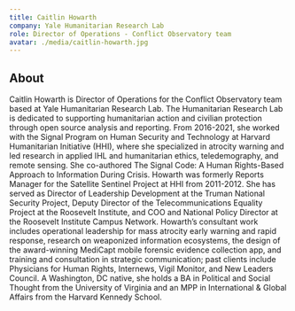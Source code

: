 ```yaml
---
title: Caitlin Howarth
company: Yale Humanitarian Research Lab
role: Director of Operations - Conflict Observatory team
avatar: ./media/caitlin-howarth.jpg
---
```

## About

Caitlin Howarth is Director of Operations for the Conflict Observatory team based at Yale Humanitarian Research Lab. The Humanitarian Research Lab is dedicated to supporting humanitarian action and civilian protection through open source analysis and reporting. From 2016-2021, she worked with the Signal Program on Human Security and Technology at Harvard Humanitarian Initiative (HHI), where she specialized in atrocity warning and led research in applied IHL and humanitarian ethics, teledemography, and remote sensing. She co-authored The Signal Code: A Human Rights-Based Approach to Information During Crisis. Howarth was formerly Reports Manager for the Satellite Sentinel Project at HHI from 2011-2012. She has served as Director of Leadership Development at the Truman National Security Project, Deputy Director of the Telecommunications Equality Project at the Roosevelt Institute, and COO and National Policy Director at the Roosevelt Institute Campus Network. Howarth’s consultant work includes operational leadership for mass atrocity early warning and rapid response, research on weaponized information ecosystems, the design of the award-winning MediCapt mobile forensic evidence collection app, and training and consultation in strategic communication; past clients include Physicians for Human Rights, Internews, Vigil Monitor, and New Leaders Council. A Washington, DC native, she holds a BA in Political and Social Thought from the University of Virginia and an MPP in International & Global Affairs from the Harvard Kennedy School.